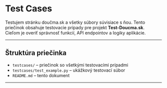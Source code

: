 # Test Cases

Testujem stránku doučma.sk a všetky súbory súvisiace s ňou.
Tento priečinok obsahuje testovacie prípady pre projekt **Test-Doucma.sk**.  
Cieľom je overiť správnosť funkcií, API endpointov a logiky aplikácie.

---

## Štruktúra priečinka
- `testcases/` – priečinok so všetkými testovacími prípadmi  
- `testcases/test_example.py` – ukážkový testovací súbor  
- `README.md` – tento dokument

---




